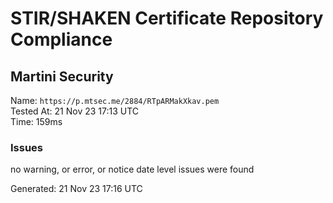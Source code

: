 # STIR/SHAKEN Certificate Repository Compliance

## Martini Security

Name: `https://p.mtsec.me/2884/RTpARMakXkav.pem`\
Tested At: 21 Nov 23 17:13 UTC\
Time: 159ms

### Issues

no warning, or error, or notice date level issues were found

Generated: 21 Nov 23 17:16 UTC